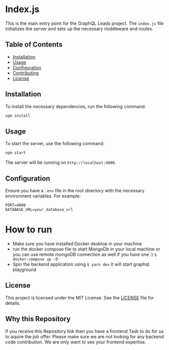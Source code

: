 # Index.js

This is the main entry point for the GraphQL Leads project. The `index.js` file initializes the server and sets up the necessary middleware and routes.

## Table of Contents

- [Installation](#installation)
- [Usage](#usage)
- [Configuration](#configuration)
- [Contributing](#contributing)
- [License](#license)

## Installation

To install the necessary dependencies, run the following command:

```bash
npm install
```

## Usage

To start the server, use the following command:

```bash
npm start
```

The server will be running on `http://localhost:4000`.

## Configuration

Ensure you have a `.env` file in the root directory with the necessary environment variables. For example:

```
PORT=4000
DATABASE_URL=your_database_url
```

# How to run

- Make sure you have installed Docker desktop in your machine
- run the docker compose file to start MongoDb in your local machine or you can use remote mongoDB connection as well if you have one :) `$ docker-compose up -D`
- Spin the backend application using `$ yarn dev` it will start graphql playground

## License

This project is licensed under the MIT License. See the [LICENSE](LICENSE) file for details.

## Why this Repository

If you receive this Repository link then you have a frontend Task to do for us to aquire the job offer. Please make sure we are not looking for any backend code contribution. We are only want to see your frontend expertise.
